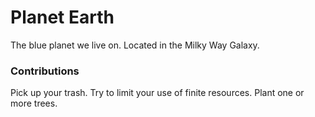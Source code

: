 # Planet Earth
The blue planet we live on. Located in the Milky Way Galaxy.

### Contributions
Pick up your trash.
Try to limit your use of finite resources.
Plant one or more trees.

